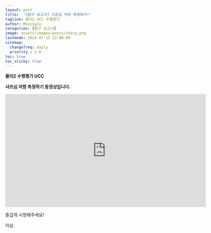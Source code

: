 ```yaml
---
layout: post
title:  "[탐구 보고서] 샤프심 저항 측정하기!"
tagline: 물리2 UCC 수행평가
author: MovingJu
categories: [탐구 보고서]
image: assets/images/posts/sharp.png
lastmode: 2024-07-12 12:00:00
sitemap:
  changefreq: daily
  priority : 1.0
toc: true
toc_sticky: true
---
```

**물리2 수행평가 UCC**

**샤프심 저항 측정하기 동영상입니다.**

<iframe id="ytplayer" type="text/html" width="640" height="360"
  src="https://www.youtube.com/embed/ORWmsNLsFo4?autoplay=1&origin=http://example.com"
  frameborder="0" allow="accelerometer; autoplay; encrypted-media; gyroscope; picture-in-picture" allowfullscreen></iframe>


즐겁게 시청해주세요!

이상.